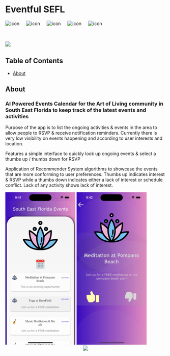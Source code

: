 # Eventful SEFL
<p align="center">
<div style="display: flex; align-items: flex-start;"><img src="https://techstack-generator.vercel.app/docker-icon.svg" alt="icon" width="65" height="65" >
    <img src="https://techstack-generator.vercel.app/restapi-icon.svg" alt="icon" width="65" height="65" /><img src="https://techstack-generator.vercel.app/js-icon.svg" alt="icon" width="65" height="65" />
    <img src="https://techstack-generator.vercel.app/ts-icon.svg" alt="icon" width="65" height="65" /><img src="https://techstack-generator.vercel.app/github-icon.svg" alt="icon" width="65" height="65" />
</div>

  <a href="https://skillicons.dev">
    <img src="https://skillicons.dev/icons?i=git,kubernetes,docker,react,azure" />
  </a>
</p>

## Table of Contents
* [About](#about)

## About 
### AI Powered Events Calendar for the Art of Living community in South East Florida to keep track of the latest events and activities
<p> Purpose of the app is to list the ongoing activities & events in the area to allow people to RSVP & receive notification reminders. 
    Currently there is very low visibility on events happening and according to user interests and location. 
</p>

<p> Features a simple interface to quickly look up ongoing events & select a thumbs up / thumbs down for RSVP </p>
<p> Application of Recommender System algorithms to showcase the events that are more conforming to user preferences.
Thumbs up indicates interest & RSVP while a thumbs down indicates either a lack of interest or schedule conflict. Lack of any activity shows lack of interest. </p>
<span>
    <img src="./screenshots/Simulator_Shot_1.png" width="220">
    <img src="./screenshots/Simulator_Shot_2.png" width="220">
</span>


<div align="center">
    <a href="https://www.loom.com/share/e7fe4f221c5a4be09510dc96e876a1e5">
      <img style="max-width:300px;" src="https://cdn.loom.com/sessions/thumbnails/e7fe4f221c5a4be09510dc96e876a1e5-a8d54519f457bc9a-full-play.gif">
    </a>
  </div>
</div>


